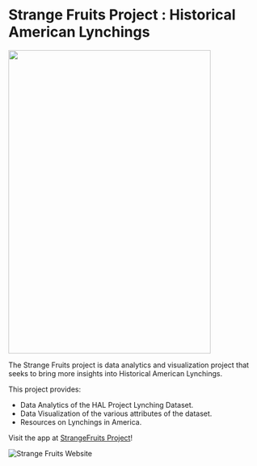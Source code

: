 # Strange Fruits Project : Historical American Lynchings

<img src="https://github.com/acheamponge/historical_american_lynchings/blob/master/streamlitapp/img/sf.jpg" align="middle" height="600" width="400">

The Strange Fruits project is data analytics and visualization project that seeks to bring more insights into Historical American Lynchings.

This project provides:

- Data Analytics of the HAL Project Lynching Dataset.
- Data Visualization of the various attributes of the dataset.
- Resources on Lynchings in America.

Visit the app at [StrangeFruits Project](http://strangefruit.herokuapp.com/)!


![Strange Fruits Website](https://github.com/MarcSkovMadsen/awesome-streamlit/blob/master/assets/awesome-streamlit-full-branded.gif?raw=true)
